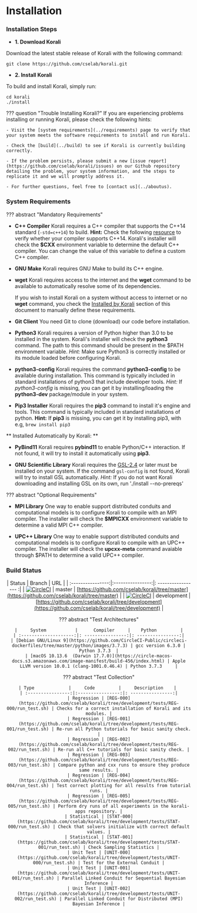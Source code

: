 # Installation

### Installation Steps

- **1. Download Korali**

Download the latest stable release of Korali with the following command:

```shell
git clone https://github.com/cselab/korali.git
```

- **2. Install Korali**

To build and install Korali, simply run:

```shell
cd korali
./install
```

??? question "Trouble Installing Korali?"
   If you are experiencing problems installing or running Korali, please check the following hints:
 
  	- Visit the [system requirements](../requirements) page to verify that your system meets the software requirements to install and run Korali.
  
  	- Check the [build](../build) to see if Korali is currently building correctly.
  
  	- If the problem persists, please submit a new [issue report](https://github.com/cselab/korali/issues) on our Github repository detailing the problem, your system information, and the steps to replicate it and we will promptly address it.
  
  	- For further questions, feel free to [contact us](../aboutus).

### System Requirements

??? abstract "Mandatory Requirements"
  + **C++ Compiler**
    Korali requires a C++ compiler that supports the C++14 standard (`-std=c++14`) to build.
    **Hint:** Check the following [resource](https://en.cppreference.com/w/cpp/compiler_support#C.2B.2B14_core_language_features) to verify whether your compiler supports C++14.
    Korali's installer will check the **$CXX** environment variable to determine the default C++ compiler. You can change the value of this variable to define a custom C++ compiler.
  
  + **GNU Make**
    Korali requires GNU Make to build its C++ engine.
  
  + **wget**
    Korali requires access to the internet and the **wget** command to be available to automatically resolve some of its dependencies.
   
    If you wish to install Korali on a system without access to internet or no **wget** command, you check the [Installed by Korali](#installed-by-korali) section of this document to manually define these requirements.
  
  + **Git Client**
    You need Git to clone (download) our code before installation.
  
  + **Python3**
    Korali requires a version of Python higher than 3.0 to be installed in the system.
    Korali's installer will check the **python3** command. The path to this command should be present in the $PATH environment variable.
    *Hint:* Make sure Python3 is correctly installed or its module loaded before configuring Korali.
  
  + **python3-config**
    Korali requires the command **python3-config** to be available during installation.
    This command is typically included in standard installations of python3 that include developer tools.
    *Hint:*  If *python3-config* is missing, you can get it by installing/loading the **python3-dev** package/module in your system.
  
  + **Pip3 Installer**
    Korali requires the **pip3** command to install it's engine and tools.
    This command is typically included in standard installations of python.
    **Hint:**  If **pip3** is missing, you can get it by installing pip3, with e.g, `brew install pip3`
  
  ** Installed Automatically by Korali: **
  
  + **PyBind11**
    Korali requires **pybind11** to enable Python/C++ interaction.
    If not found, it will try to install it automatically using **pip3**.
  
  + **GNU Scientific Library**
    Korali requires the [GSL-2.4](http://www.gnu.org/software/gsl/) or later must be installed on your system.
    If the command ```gsl-config``` is not found, Korali will try to install GSL automatically.
    *Hint:* If you do not want Korali downloading and installing GSL on its own, run './install --no-prereqs'

??? abstract "Optional Requirements"
  + **MPI Library**
    One way to enable support distributed conduits and computational models is to configure Korali to compile with an MPI compiler.
    The installer will check the **$MPICXX** environment variable to determine a valid MPI C++ compiler.
  
  + **UPC++ Library**
    One way to enable support distributed conduits and computational models is to configure Korali to compile with an UPC++ compiler.
    The installer will check the **upcxx-meta** command avaiable through $PATH to determine a valid UPC++ compiler.

### Build Status

<center>

| Status         |     Branch             |    URL         | 
| :----------------:|:----------------:|: ----------------- :|
| [![CircleCI](https://circleci.com/gh/cselab/korali/tree/master.svg?style=svg&circle-token=d73f56a4d14073880f8fe1140964afb58f2b1c35)](https://circleci.com/gh/cselab/korali/tree/master) | master | [https://github.com/cselab/korali/tree/master](https://github.com/cselab/korali/tree/master) | 
| [![CircleCI](https://circleci.com/gh/cselab/korali/tree/development.svg?style=svg&circle-token=d73f56a4d14073880f8fe1140964afb58f2b1c35)](https://circleci.com/gh/cselab/korali/tree/development) | development | [https://github.com/cselab/korali/tree/development](https://github.com/cselab/korali/tree/development) | 

??? abstract "Test Architectures"

    |     System           |      Compiler     |    Python         |
    | :--------------------:|: ----------------:|: ----------------:|
    | [Debian GNU/Linux 9](https://github.com/CircleCI-Public/circleci-dockerfiles/tree/master/python/images/3.7.3) | gcc version 6.3.0 | Python 3.7.3  |
    | [macOS 10.13.6  (Darwin 17.7.0)](https://circle-macos-docs.s3.amazonaws.com/image-manifest/build-456/index.html) | Apple LLVM version 10.0.1 (clang-1001.0.46.4) | Python 3.7.3     |
  
??? abstract "Test Collection"
  
    | Type             |     Code         |     Description    | 
    | :----------------:|:----------------:|: ----------------:|
    | Regression | [REG-000](https://github.com/cselab/korali/tree/development/tests/REG-000/run_test.sh) | Checks for a correct installation of Korali and its modules. |
    | Regression | [REG-001](https://github.com/cselab/korali/tree/development/tests/REG-001/run_test.sh) | Re-run all Python tutorials for basic sanity check. |
    | Regression | [REG-002](https://github.com/cselab/korali/tree/development/tests/REG-002/run_test.sh) | Re-run all C++ tutorials for basic sanity check. |
    | Regression | [REG-003](https://github.com/cselab/korali/tree/development/tests/REG-003/run_test.sh) | Compare python and cxx runs to ensure they produce same results. |
    | Regression | [REG-004](https://github.com/cselab/korali/tree/development/tests/REG-004/run_test.sh) | Test correct plotting for all results from tutorial runs. |
    | Regression | [REG-005](https://github.com/cselab/korali/tree/development/tests/REG-005/run_test.sh) | Perform dry runs of all experiments in the korali-apps repository. |
    | Statistical | [STAT-000](https://github.com/cselab/korali/tree/development/tests/STAT-000/run_test.sh) | Check that solvers initialize with correct default values. |
    | Statistical | [STAT-001](https://github.com/cselab/korali/tree/development/tests/STAT-001/run_test.sh) | Check Sampling Statistics |
    | Unit Test | [UNIT-000](https://github.com/cselab/korali/tree/development/tests/UNIT-000/run_test.sh) | Test for the External Conduit |
    | Unit Test | [UNIT-001](https://github.com/cselab/korali/tree/development/tests/UNIT-001/run_test.sh) | Parallel Linked Conduit for Sequential Bayesian Inference |
    | Unit Test | [UNIT-002](https://github.com/cselab/korali/tree/development/tests/UNIT-002/run_test.sh) | Parallel Linked Conduit for Distributed (MPI) Bayesian Inference |

</center>


  